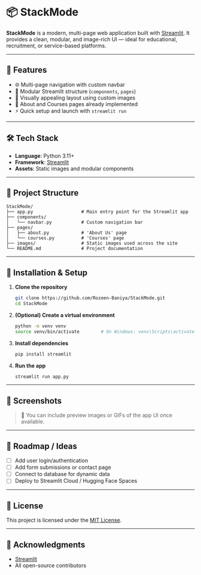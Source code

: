 # 📦 StackMode

**StackMode** is a modern, multi-page web application built with [Streamlit](https://streamlit.io/). It provides a clean, modular, and image-rich UI — ideal for educational, recruitment, or service-based platforms.

---

## 🚀 Features

- 🌐 Multi-page navigation with custom navbar
- 🧩 Modular Streamlit structure (`components`, `pages`)
- 🎨 Visually appealing layout using custom images
- 📄 About and Courses pages already implemented
- ⚡ Quick setup and launch with `streamlit run`

---

## 🛠️ Tech Stack

- **Language**: Python 3.11+
- **Framework**: [Streamlit](https://streamlit.io/)
- **Assets**: Static images and modular components

---

## 📂 Project Structure

```
StackMode/
├── app.py                  # Main entry point for the Streamlit app
├── components/
│   └── navbar.py           # Custom navigation bar
├── pages/
│   ├── about.py            # 'About Us' page
│   └── courses.py          # 'Courses' page
├── images/                 # Static images used across the site
└── README.md               # Project documentation
```

---

## 🚧 Installation & Setup

1. **Clone the repository**
   ```bash
   git clone https://github.com/Rozeen-Baniya/StackMode.git
   cd StackMode
   ```

2. **(Optional) Create a virtual environment**
   ```bash
   python -m venv venv
   source venv/bin/activate        # On Windows: venv\Scripts\activate
   ```

3. **Install dependencies**
   ```bash
   pip install streamlit
   ```

4. **Run the app**
   ```bash
   streamlit run app.py
   ```

---

## 📸 Screenshots

<!-- Add screenshots here -->
> 📌 You can include preview images or GIFs of the app UI once available.

---

## 🧭 Roadmap / Ideas

- [ ] Add user login/authentication
- [ ] Add form submissions or contact page
- [ ] Connect to database for dynamic data
- [ ] Deploy to Streamlit Cloud / Hugging Face Spaces

---

## 📄 License

This project is licensed under the [MIT License](LICENSE).

---

## 🙏 Acknowledgments

- [Streamlit](https://streamlit.io/)
- All open-source contributors
